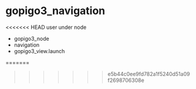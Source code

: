 # gopigo3_navigation

<<<<<<< HEAD
user under node
* gopigo3_node
* navigation
* gopigo3_view.launch

=======
>>>>>>> e5b44c0ee9fd782a1f5240d51a09f2698706308e
